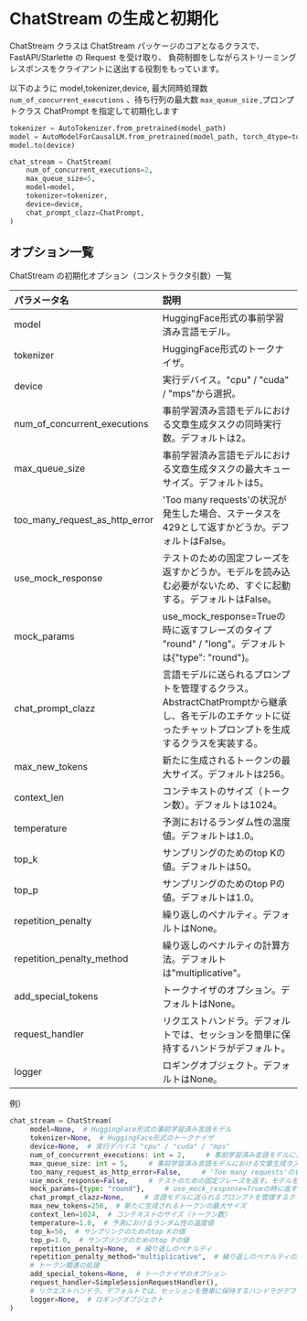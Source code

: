 # ChatStream の生成と初期化

ChatStream クラスは ChatStream パッケージのコアとなるクラスで、FastAPI/Starlette の Request を受け取り、
負荷制御をしながらストリーミングレスポンスをクライアントに送出する役割をもっています。

以下のように model,tokenizer,device, 最大同時処理数 `num_of_concurrent_executions` 、待ち行列の最大数 `max_queue_size` ,プロンプトクラス ChatPrompt を指定して初期化します

```python
tokenizer = AutoTokenizer.from_pretrained(model_path)
model = AutoModelForCausalLM.from_pretrained(model_path, torch_dtype=torch.float16)
model.to(device)

chat_stream = ChatStream(
    num_of_concurrent_executions=2,
    max_queue_size=5,
    model=model,
    tokenizer=tokenizer,
    device=device,
    chat_prompt_clazz=ChatPrompt,
)

```

## オプション一覧

ChatStream の初期化オプション（コンストラクタ引数）一覧

|パラメータ名|説明|
|:----|:----|
|model|HuggingFace形式の事前学習済み言語モデル。|
|tokenizer|HuggingFace形式のトークナイザ。|
|device|実行デバイス。"cpu" / "cuda" / "mps"から選択。|
|num_of_concurrent_executions|事前学習済み言語モデルにおける文章生成タスクの同時実行数。デフォルトは2。|
|max_queue_size|事前学習済み言語モデルにおける文章生成タスクの最大キューサイズ。デフォルトは5。|
|too_many_request_as_http_error|'Too many requests'の状況が発生した場合、ステータスを429として返すかどうか。デフォルトはFalse。|
|use_mock_response|テストのための固定フレーズを返すかどうか。モデルを読み込む必要がないため、すぐに起動する。デフォルトはFalse。|
|mock_params|use_mock_response=Trueの時に返すフレーズのタイプ "round" / "long"。デフォルトは{"type": "round"}。|
|chat_prompt_clazz|言語モデルに送られるプロンプトを管理するクラス。AbstractChatPromptから継承し、各モデルのエチケットに従ったチャットプロンプトを生成するクラスを実装する。|
|max_new_tokens|新たに生成されるトークンの最大サイズ。デフォルトは256。|
|context_len|コンテキストのサイズ（トークン数）。デフォルトは1024。|
|temperature|予測におけるランダム性の温度値。デフォルトは1.0。|
|top_k|サンプリングのためのtop Kの値。デフォルトは50。|
|top_p|サンプリングのためのtop Pの値。デフォルトは1.0。|
|repetition_penalty|繰り返しのペナルティ。デフォルトはNone。|
|repetition_penalty_method|繰り返しのペナルティの計算方法。デフォルトは"multiplicative"。|
|add_special_tokens|トークナイザのオプション。デフォルトはNone。|
|request_handler|リクエストハンドラ。デフォルトでは、セッションを簡単に保持するハンドラがデフォルト。|
|logger|ロギングオブジェクト。デフォルトはNone。|


例）

```python
chat_stream = ChatStream(
     model=None,  # HuggingFace形式の事前学習済み言語モデル
     tokenizer=None,  # HuggingFace形式のトークナイザ
     device=None,  # 実行デバイス "cpu" / "cuda" / "mps"
     num_of_concurrent_executions: int = 2,     # 事前学習済み言語モデルにおける文章生成タスクの同時実行数
     max_queue_size: int = 5,     # 事前学習済み言語モデルにおける文章生成タスクの最大キューサイズ
     too_many_request_as_http_error=False,     # 'Too many requests'の状況が発生した場合、ステータスを429として返す
     use_mock_response=False,     # テストのための固定フレーズを返す。モデルを読み込む必要がないため、すぐに起動する
     mock_params={type: "round"},     # use_mock_response=Trueの時に返すフレーズのタイプ "round" / "long"
     chat_prompt_clazz=None,     # 言語モデルに送られるプロンプトを管理するクラスを指定。AbstractChatPromptから継承し、各モデルのエチケットに従ったチャットプロンプトを生成するクラスを実装する
     max_new_tokens=256,  # 新たに生成されるトークンの最大サイズ
     context_len=1024,  # コンテキストのサイズ（トークン数）
     temperature=1.0,  # 予測におけるランダム性の温度値
     top_k=50,  # サンプリングのためのtop Kの値
     top_p=1.0,  # サンプリングのためのtop Pの値
     repetition_penalty=None,  # 繰り返しのペナルティ
     repetition_penalty_method="multiplicative",  # 繰り返しのペナルティの計算方法
     # トークン関連の処理
     add_special_tokens=None,  # トークナイザのオプション
     request_handler=SimpleSessionRequestHandler(),
     # リクエストハンドラ。デフォルトでは、セッションを簡単に保持するハンドラがデフォルト
     logger=None,  # ロギングオブジェクト
)
```
